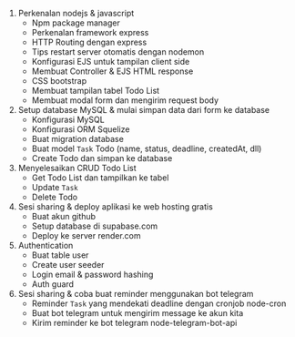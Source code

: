1. Perkenalan nodejs & javascript
   - Npm package manager
   - Perkenalan framework express
   - HTTP Routing dengan express
   - Tips restart server otomatis dengan nodemon
   - Konfigurasi EJS untuk tampilan client side
   - Membuat Controller & EJS HTML response
   - CSS bootstrap
   - Membuat tampilan tabel Todo List
   - Membuat modal form dan mengirim request body
2. Setup database MySQL & mulai simpan data dari form ke database
   - Konfigurasi MySQL
   - Konfigurasi ORM Squelize
   - Buat migration database
   - Buat model `Task` Todo (name, status, deadline, createdAt, dll)
   - Create Todo dan simpan ke database
3. Menyelesaikan CRUD Todo List
   - Get Todo List dan tampilkan ke tabel
   - Update `Task`
   - Delete Todo
4. Sesi sharing & deploy aplikasi ke web hosting gratis
   - Buat akun github
   - Setup database di supabase.com
   - Deploy ke server render.com
5. Authentication
   - Buat table user
   - Create user seeder
   - Login email & password hashing
   - Auth guard
6. Sesi sharing & coba buat reminder menggunakan bot telegram
   - Reminder `Task` yang mendekati deadline dengan cronjob node-cron
   - Buat bot telegram untuk mengirim message ke akun kita
   - Kirim reminder ke bot telegram node-telegram-bot-api
